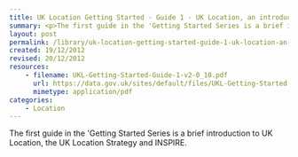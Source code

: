 ```yaml
---
title: UK Location Getting Started - Guide 1 - UK Location, an introduction
summary: <p>The first guide in the 'Getting Started Series is a brief introduction to UK Location, the UK Location Strategy and INSPIRE.</p>
layout: post
permalink: /library/uk-location-getting-started-guide-1-uk-location-an-introduction
created: 19/12/2012
revised: 20/12/2012
resources:
    - filename: UKL-Getting-Started-Guide-1-v2-0_10.pdf
      url: https://data.gov.uk/sites/default/files/UKL-Getting-Started-Guide-1-v2-0_10.pdf
      mimetype: application/pdf
categories:
    - Location
---
```


<p>The first guide in the 'Getting Started Series is a brief introduction to UK Location, the UK Location Strategy and INSPIRE.</p>
